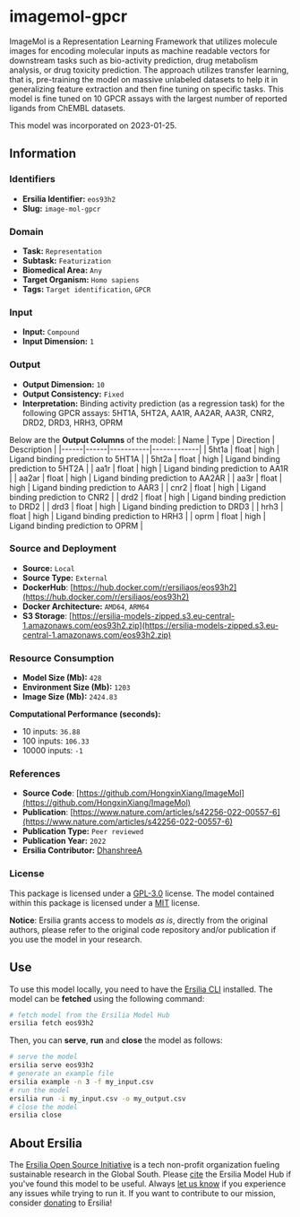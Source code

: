 # imagemol-gpcr

ImageMol is a Representation Learning Framework that utilizes molecule images for encoding molecular inputs as machine readable vectors for downstream tasks such as bio-activity prediction, drug metabolism analysis, or drug toxicity prediction. The approach utilizes transfer learning, that is, pre-training the model on massive unlabeled datasets to help it in generalizing feature extraction and then fine tuning on specific tasks. This model is fine tuned on 10 GPCR assays with the largest number of reported ligands from ChEMBL datasets.

This model was incorporated on 2023-01-25.

## Information
### Identifiers
- **Ersilia Identifier:** `eos93h2`
- **Slug:** `image-mol-gpcr`

### Domain
- **Task:** `Representation`
- **Subtask:** `Featurization`
- **Biomedical Area:** `Any`
- **Target Organism:** `Homo sapiens`
- **Tags:** `Target identification`, `GPCR`

### Input
- **Input:** `Compound`
- **Input Dimension:** `1`

### Output
- **Output Dimension:** `10`
- **Output Consistency:** `Fixed`
- **Interpretation:** Binding activity prediction (as a regression task) for the following GPCR assays: 5HT1A, 5HT2A, AA1R, AA2AR, AA3R, CNR2, DRD2, DRD3, HRH3, OPRM

Below are the **Output Columns** of the model:
| Name | Type | Direction | Description |
|------|------|-----------|-------------|
| 5ht1a | float | high | Ligand binding prediction to 5HT1A |
| 5ht2a | float | high | Ligand binding prediction to 5HT2A |
| aa1r | float | high | Ligand binding prediction to AA1R |
| aa2ar | float | high | Ligand binding prediction to AA2AR |
| aa3r | float | high | Ligand binding prediction to AAR3 |
| cnr2 | float | high | Ligand binding prediction to CNR2 |
| drd2 | float | high | Ligand binding prediction to DRD2 |
| drd3 | float | high | Ligand binding prediction to DRD3 |
| hrh3 | float | high | Ligand binding prediction to HRH3 |
| oprm | float | high | Ligand binding prediction to OPRM |


### Source and Deployment
- **Source:** `Local`
- **Source Type:** `External`
- **DockerHub**: [https://hub.docker.com/r/ersiliaos/eos93h2](https://hub.docker.com/r/ersiliaos/eos93h2)
- **Docker Architecture:** `AMD64`, `ARM64`
- **S3 Storage**: [https://ersilia-models-zipped.s3.eu-central-1.amazonaws.com/eos93h2.zip](https://ersilia-models-zipped.s3.eu-central-1.amazonaws.com/eos93h2.zip)

### Resource Consumption
- **Model Size (Mb):** `428`
- **Environment Size (Mb):** `1203`
- **Image Size (Mb):** `2424.83`

**Computational Performance (seconds):**
- 10 inputs: `36.88`
- 100 inputs: `106.33`
- 10000 inputs: `-1`

### References
- **Source Code**: [https://github.com/HongxinXiang/ImageMol](https://github.com/HongxinXiang/ImageMol)
- **Publication**: [https://www.nature.com/articles/s42256-022-00557-6](https://www.nature.com/articles/s42256-022-00557-6)
- **Publication Type:** `Peer reviewed`
- **Publication Year:** `2022`
- **Ersilia Contributor:** [DhanshreeA](https://github.com/DhanshreeA)

### License
This package is licensed under a [GPL-3.0](https://github.com/ersilia-os/ersilia/blob/master/LICENSE) license. The model contained within this package is licensed under a [MIT](LICENSE) license.

**Notice**: Ersilia grants access to models _as is_, directly from the original authors, please refer to the original code repository and/or publication if you use the model in your research.


## Use
To use this model locally, you need to have the [Ersilia CLI](https://github.com/ersilia-os/ersilia) installed.
The model can be **fetched** using the following command:
```bash
# fetch model from the Ersilia Model Hub
ersilia fetch eos93h2
```
Then, you can **serve**, **run** and **close** the model as follows:
```bash
# serve the model
ersilia serve eos93h2
# generate an example file
ersilia example -n 3 -f my_input.csv
# run the model
ersilia run -i my_input.csv -o my_output.csv
# close the model
ersilia close
```

## About Ersilia
The [Ersilia Open Source Initiative](https://ersilia.io) is a tech non-profit organization fueling sustainable research in the Global South.
Please [cite](https://github.com/ersilia-os/ersilia/blob/master/CITATION.cff) the Ersilia Model Hub if you've found this model to be useful. Always [let us know](https://github.com/ersilia-os/ersilia/issues) if you experience any issues while trying to run it.
If you want to contribute to our mission, consider [donating](https://www.ersilia.io/donate) to Ersilia!
